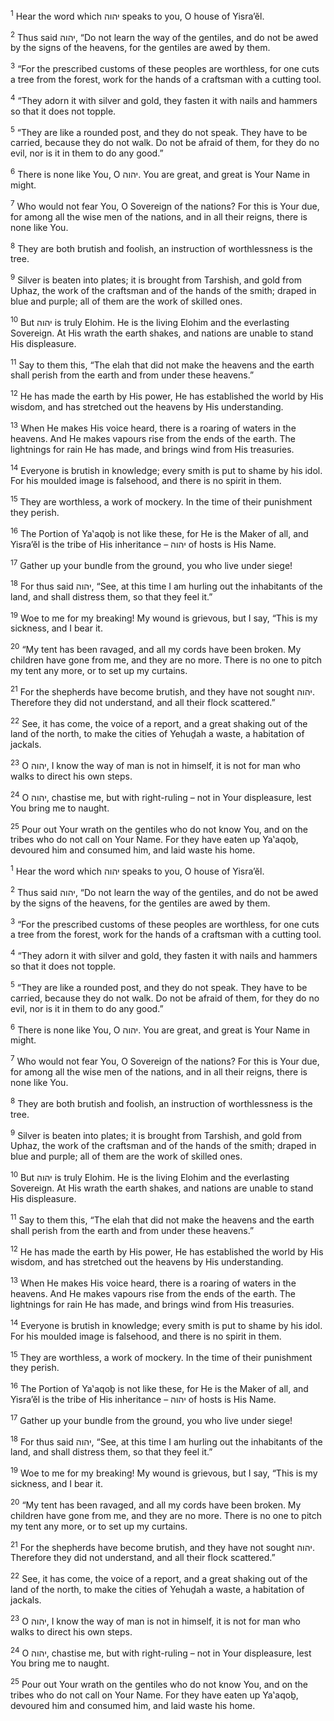 <sup>1</sup> Hear the word which יהוה speaks to you, O house of Yisra’ĕl.

<sup>2</sup> Thus said יהוה, “Do not learn the way of the gentiles, and do not be awed by the signs of the heavens, for the gentiles are awed by them.

<sup>3</sup> “For the prescribed customs of these peoples are worthless, for one cuts a tree from the forest, work for the hands of a craftsman with a cutting tool.

<sup>4</sup> “They adorn it with silver and gold, they fasten it with nails and hammers so that it does not topple.

<sup>5</sup> “They are like a rounded post, and they do not speak. They have to be carried, because they do not walk. Do not be afraid of them, for they do no evil, nor is it in them to do any good.”

<sup>6</sup> There is none like You, O יהוה. You are great, and great is Your Name in might.

<sup>7</sup> Who would not fear You, O Sovereign of the nations? For this is Your due, for among all the wise men of the nations, and in all their reigns, there is none like You.

<sup>8</sup> They are both brutish and foolish, an instruction of worthlessness is the tree.

<sup>9</sup> Silver is beaten into plates; it is brought from Tarshish, and gold from Uphaz, the work of the craftsman and of the hands of the smith; draped in blue and purple; all of them are the work of skilled ones.

<sup>10</sup> But יהוה is truly Elohim. He is the living Elohim and the everlasting Sovereign. At His wrath the earth shakes, and nations are unable to stand His displeasure.

<sup>11</sup> Say to them this, “The elah that did not make the heavens and the earth shall perish from the earth and from under these heavens.”

<sup>12</sup> He has made the earth by His power, He has established the world by His wisdom, and has stretched out the heavens by His understanding.

<sup>13</sup> When He makes His voice heard, there is a roaring of waters in the heavens. And He makes vapours rise from the ends of the earth. The lightnings for rain He has made, and brings wind from His treasuries.

<sup>14</sup> Everyone is brutish in knowledge; every smith is put to shame by his idol. For his moulded image is falsehood, and there is no spirit in them.

<sup>15</sup> They are worthless, a work of mockery. In the time of their punishment they perish.

<sup>16</sup> The Portion of Ya‛aqoḇ is not like these, for He is the Maker of all, and Yisra’ĕl is the tribe of His inheritance – יהוה of hosts is His Name.

<sup>17</sup> Gather up your bundle from the ground, you who live under siege!

<sup>18</sup> For thus said יהוה, “See, at this time I am hurling out the inhabitants of the land, and shall distress them, so that they feel it.”

<sup>19</sup> Woe to me for my breaking! My wound is grievous, but I say, “This is my sickness, and I bear it.

<sup>20</sup> “My tent has been ravaged, and all my cords have been broken. My children have gone from me, and they are no more. There is no one to pitch my tent any more, or to set up my curtains.

<sup>21</sup> For the shepherds have become brutish, and they have not sought יהוה. Therefore they did not understand, and all their flock scattered.”

<sup>22</sup> See, it has come, the voice of a report, and a great shaking out of the land of the north, to make the cities of Yehuḏah a waste, a habitation of jackals.

<sup>23</sup> O יהוה, I know the way of man is not in himself, it is not for man who walks to direct his own steps.

<sup>24</sup> O יהוה, chastise me, but with right-ruling – not in Your displeasure, lest You bring me to naught.

<sup>25</sup> Pour out Your wrath on the gentiles who do not know You, and on the tribes who do not call on Your Name. For they have eaten up Ya‛aqoḇ, devoured him and consumed him, and laid waste his home.

<sup>1</sup> Hear the word which יהוה speaks to you, O house of Yisra’ĕl.

<sup>2</sup> Thus said יהוה, “Do not learn the way of the gentiles, and do not be awed by the signs of the heavens, for the gentiles are awed by them.

<sup>3</sup> “For the prescribed customs of these peoples are worthless, for one cuts a tree from the forest, work for the hands of a craftsman with a cutting tool.

<sup>4</sup> “They adorn it with silver and gold, they fasten it with nails and hammers so that it does not topple.

<sup>5</sup> “They are like a rounded post, and they do not speak. They have to be carried, because they do not walk. Do not be afraid of them, for they do no evil, nor is it in them to do any good.”

<sup>6</sup> There is none like You, O יהוה. You are great, and great is Your Name in might.

<sup>7</sup> Who would not fear You, O Sovereign of the nations? For this is Your due, for among all the wise men of the nations, and in all their reigns, there is none like You.

<sup>8</sup> They are both brutish and foolish, an instruction of worthlessness is the tree.

<sup>9</sup> Silver is beaten into plates; it is brought from Tarshish, and gold from Uphaz, the work of the craftsman and of the hands of the smith; draped in blue and purple; all of them are the work of skilled ones.

<sup>10</sup> But יהוה is truly Elohim. He is the living Elohim and the everlasting Sovereign. At His wrath the earth shakes, and nations are unable to stand His displeasure.

<sup>11</sup> Say to them this, “The elah that did not make the heavens and the earth shall perish from the earth and from under these heavens.”

<sup>12</sup> He has made the earth by His power, He has established the world by His wisdom, and has stretched out the heavens by His understanding.

<sup>13</sup> When He makes His voice heard, there is a roaring of waters in the heavens. And He makes vapours rise from the ends of the earth. The lightnings for rain He has made, and brings wind from His treasuries.

<sup>14</sup> Everyone is brutish in knowledge; every smith is put to shame by his idol. For his moulded image is falsehood, and there is no spirit in them.

<sup>15</sup> They are worthless, a work of mockery. In the time of their punishment they perish.

<sup>16</sup> The Portion of Ya‛aqoḇ is not like these, for He is the Maker of all, and Yisra’ĕl is the tribe of His inheritance – יהוה of hosts is His Name.

<sup>17</sup> Gather up your bundle from the ground, you who live under siege!

<sup>18</sup> For thus said יהוה, “See, at this time I am hurling out the inhabitants of the land, and shall distress them, so that they feel it.”

<sup>19</sup> Woe to me for my breaking! My wound is grievous, but I say, “This is my sickness, and I bear it.

<sup>20</sup> “My tent has been ravaged, and all my cords have been broken. My children have gone from me, and they are no more. There is no one to pitch my tent any more, or to set up my curtains.

<sup>21</sup> For the shepherds have become brutish, and they have not sought יהוה. Therefore they did not understand, and all their flock scattered.”

<sup>22</sup> See, it has come, the voice of a report, and a great shaking out of the land of the north, to make the cities of Yehuḏah a waste, a habitation of jackals.

<sup>23</sup> O יהוה, I know the way of man is not in himself, it is not for man who walks to direct his own steps.

<sup>24</sup> O יהוה, chastise me, but with right-ruling – not in Your displeasure, lest You bring me to naught.

<sup>25</sup> Pour out Your wrath on the gentiles who do not know You, and on the tribes who do not call on Your Name. For they have eaten up Ya‛aqoḇ, devoured him and consumed him, and laid waste his home.

